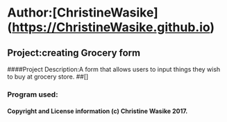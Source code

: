 # Author:[ChristineWasike] (https://ChristineWasike.github.io)
## Project:creating Grocery form
####Project Description:A form that allows users to input things they wish to buy at grocery store.
##[]
### Program used:
#### Copyright and License information (c) Christine Wasike 2017.
